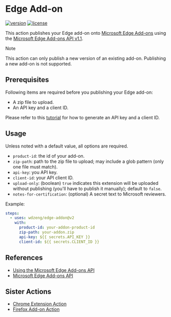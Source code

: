 # Edge Add-on

[![version](https://img.shields.io/github/v/release/wdzeng/edge-addon)](https://github.com/wdzeng/edge-addon/releases/latest)
[![license](https://img.shields.io/github/license/wdzeng/edge-addon?color=red)](https://github.com/wdzeng/edge-addon/blob/main/LICENSE)

This action publishes your Edge add-on onto [Microsoft Edge Add-ons](https://microsoftedge.microsoft.com/addons/Microsoft-Edge-Extensions-Home)
using the [Microsoft Edge Add-ons API v1.1](https://docs.microsoft.com/en-us/microsoft-edge/extensions-chromium/publish/api/using-addons-api).

> [!NOTE]
> This action can only publish a new version of an existing add-on. Publishing a new add-on is not
> supported.

## Prerequisites

Following items are required before you publishing your Edge add-on:

- A zip file to upload.
- An API key and a client ID.

Please refer to this [tutorial](https://docs.microsoft.com/en-us/microsoft-edge/extensions-chromium/publish/api/using-addons-api#before-you-begin)
for how to generate an API key and a client ID.

## Usage

Unless noted with a default value, all options are required.

- `product-id`: the id of your add-on.
- `zip-path`: path to the zip file to upload; may include a glob pattern (only one file must match).
- `api-key`: you API key.
- `client-id`: your API client ID.
- `upload-only`: (boolean) `true` indicates this extension will be uploaded without publishing
  (you'll have to publish it manually); default to `false`.
- `notes-for-certification`: (optional) A secret text to Microsoft reviewers.

Example:

```yaml
steps:
  - uses: wdzeng/edge-addon@v2
    with:
      product-id: your-addon-product-id
      zip-path: your-addon.zip
      api-key: ${{ secrets.API_KEY }}
      client-id: ${{ secrets.CLIENT_ID }}
```

## References

- [Using the Microsoft Edge Add-ons API](https://docs.microsoft.com/en-us/microsoft-edge/extensions-chromium/publish/api/using-addons-api)
- [Microsoft Edge Add-ons API](https://docs.microsoft.com/en-us/microsoft-edge/extensions-chromium/publish/api/using-addons-api)

## Sister Actions

- [Chrome Extension Action](https://github.com/wdzeng/chrome-extension)
- [Firefox Add-on Action](https://github.com/wdzeng/firefox-addon)
